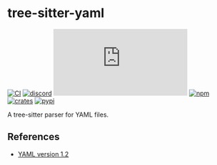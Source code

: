 # tree-sitter-yaml

[![CI][ci]](https://github.com/tree-sitter-grammars/tree-sitter-yaml/actions)
[![discord][discord]](https://discord.gg/w7nTvsVJhm)
[![matrix][matrix]](https://matrix.to/#/#tree-sitter-chat:matrix.org)
[![npm][npm]](https://www.npmjs.com/package/@tree-sitter-grammars/tree-sitter-yaml)
[![crates][crates]](https://crates.io/crates/tree-sitter-yaml)
[![pypi][pypi]](https://pypi.org/project/tree-sitter-yaml/)

A tree-sitter parser for YAML files.

## References

- [YAML version 1.2](https://yaml.org/spec/1.2/spec.html)

[ci]: https://img.shields.io/github/actions/workflow/status/tree-sitter-grammars/tree-sitter-yaml/ci.yml?logo=github&label=CI
[discord]: https://img.shields.io/discord/1063097320771698699?logo=discord&label=discord
[matrix]: https://img.shields.io/matrix/tree-sitter-chat%3Amatrix.org?logo=matrix&label=matrix
[npm]: https://img.shields.io/npm/v/%40tree-sitter-grammars%2Ftree-sitter-yaml?logo=npm
[crates]: https://img.shields.io/crates/v/tree-sitter-yaml?logo=rust
[pypi]: https://img.shields.io/pypi/v/tree-sitter-yaml?logo=pypi&logoColor=ffd242

